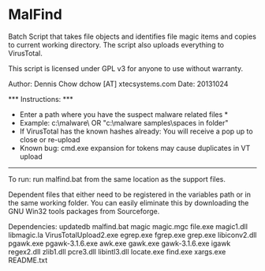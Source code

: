 MalFind
=======

Batch Script that takes file objects and identifies file magic items and copies to current working directory. The script also uploads everything to VirusTotal.

This script is licensed under GPL v3 for anyone to use without warranty.

Author: Dennis Chow 
dchow [AT] xtecsystems.com
Date: 20131024

*** Instructions: ***
* Enter a path where you have the suspect malware related files *
* Example: c:\malware\ OR "c:\malware samples\spaces in folder"
* If VirusTotal has the known hashes already: You will receive a pop up to close or re-upload
* Known bug: cmd.exe expansion for tokens may cause duplicates in VT upload
*********************

To run: run malfind.bat from the same location as the support files.

Dependent files that either need to be registered in the variables path
or in the same working folder. You can easily eliminate this by downloading the GNU Win32 tools packages from Sourceforge.

Dependencies:
    updatedb
    malfind.bat
    magic
    magic.mgc
    file.exe
    magic1.dll
    libmagic.la
    VirusTotalUpload2.exe
    egrep.exe
    fgrep.exe
    grep.exe
    libiconv2.dll
    pgawk.exe
    pgawk-3.1.6.exe
    awk.exe
    gawk.exe
    gawk-3.1.6.exe
    igawk
    regex2.dll
    zlib1.dll
    pcre3.dll
    libintl3.dll
    locate.exe
    find.exe
    xargs.exe
    README.txt
